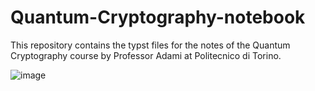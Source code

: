 # Quantum-Cryptography-notebook

This repository contains the typst files for the notes of the Quantum Cryptography course by Professor Adami at Politecnico di Torino.

![image](https://github.com/user-attachments/assets/9cde470f-98b5-4eda-a0e5-539eeade69d4)
